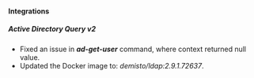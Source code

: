 
#### Integrations

##### Active Directory Query v2

- Fixed an issue in ***ad-get-user*** command, where context returned null value.
- Updated the Docker image to: *demisto/ldap:2.9.1.72637*.
